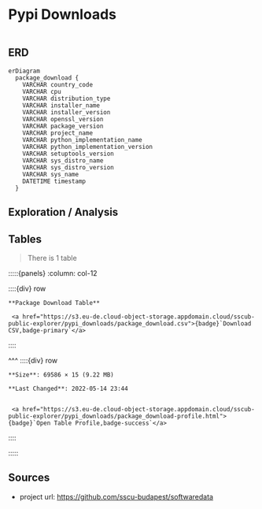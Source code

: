 # Pypi Downloads

```{include} ../homes/pypi_downloads.md
```

## ERD

```{mermaid}
erDiagram
  package_download {    
    VARCHAR country_code      
    VARCHAR cpu      
    VARCHAR distribution_type      
    VARCHAR installer_name      
    VARCHAR installer_version      
    VARCHAR openssl_version      
    VARCHAR package_version      
    VARCHAR project_name      
    VARCHAR python_implementation_name      
    VARCHAR python_implementation_version      
    VARCHAR setuptools_version      
    VARCHAR sys_distro_name      
    VARCHAR sys_distro_version      
    VARCHAR sys_name      
    DATETIME timestamp  
  }
```


## Exploration / Analysis



## Tables

> There is 1 table




:::::{panels} :column: col-12

::::{div} row

```{div} col-9
**Package Download Table**
```

```{div} col-3
 <a href="https://s3.eu-de.cloud-object-storage.appdomain.cloud/sscub-public-explorer/pypi_downloads/package_download.csv">{badge}`Download CSV,badge-primary`</a>
```
::::

^^^
::::{div} row

```{div} col-4
**Size**: 69586 × 15 (9.22 MB)
```

```{div} col-5
**Last Changed**: 2022-05-14 23:44
```

```{div} col-3

 <a href="https://s3.eu-de.cloud-object-storage.appdomain.cloud/sscub-public-explorer/pypi_downloads/package_download-profile.html">{badge}`Open Table Profile,badge-success`</a>

```

::::

:::::




## Sources

- project url: https://github.com/sscu-budapest/softwaredata
